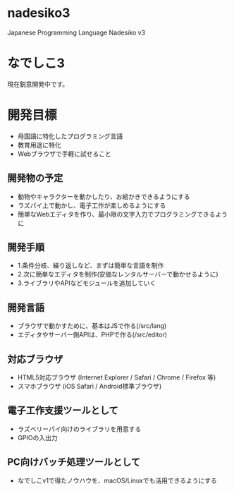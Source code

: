 # nadesiko3

Japanese Programming Language Nadesiko v3 

# なでしこ3

現在鋭意開発中です。

# 開発目標

- 母国語に特化したプログラミング言語
- 教育用途に特化
- Webブラウザで手軽に試せること

## 開発物の予定

- 動物やキャラクターを動かしたり、お絵かきできるようにする
- ラズパイ上で動かし、電子工作が楽しめるようにする
- 簡単なWebエディタを作り、最小限の文字入力でプログラミングできるように

## 開発手順

- 1.条件分岐、繰り返しなど、まずは簡単な言語を制作
- 2.次に簡単なエディタを制作(安価なレンタルサーバーで動かせるように)
- 3.ライブラリやAPIなどモジュールを追加していく

## 開発言語

- ブラウザで動かすために、基本はJSで作る(/src/lang)
- エディタやサーバー側APIは、PHPで作る(/src/editor)

## 対応ブラウザ

- HTML5対応ブラウザ (Internet Explorer / Safari / Chrome / Firefox 等)
- スマホブラウザ (iOS Safari / Android標準ブラウザ)

## 電子工作支援ツールとして

- ラズベリーパイ向けのライブラリを用意する
- GPIOの入出力

## PC向けバッチ処理ツールとして

- なでしこv1で得たノウハウを、macOS/Linuxでも活用できるようにする
